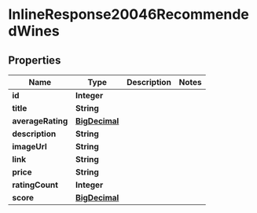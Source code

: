 

# InlineResponse20046RecommendedWines

## Properties

Name | Type | Description | Notes
------------ | ------------- | ------------- | -------------
**id** | **Integer** |  | 
**title** | **String** |  | 
**averageRating** | [**BigDecimal**](BigDecimal.md) |  | 
**description** | **String** |  | 
**imageUrl** | **String** |  | 
**link** | **String** |  | 
**price** | **String** |  | 
**ratingCount** | **Integer** |  | 
**score** | [**BigDecimal**](BigDecimal.md) |  | 




